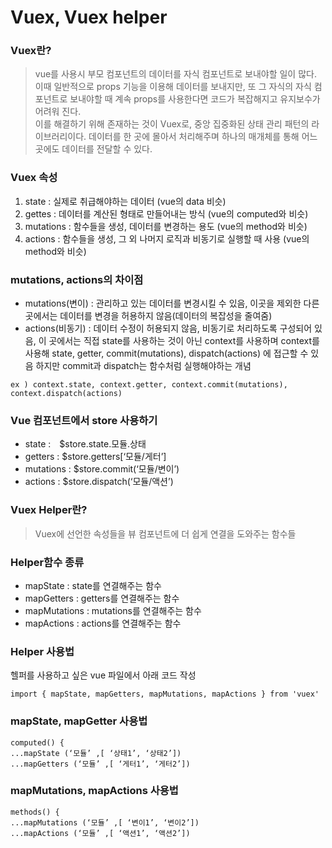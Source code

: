 # Vuex, Vuex helper 

### Vuex란?

<Blockquote>
vue를 사용시 부모 컴포넌트의 데이터를 자식 컴포넌트로 보내야할 일이 많다. 이때 일반적으로 props 기능을 이용해 데이터를 보내지만, 또 그 자식의 자식 컴포넌트로 보내야할 때 계속 props를 사용한다면 코드가 복잡해지고 유지보수가 어려워 진다.  <br>
 이를 해결하기 위해 존재하는 것이 Vuex로,  중앙 집중화된 상태 관리 패턴의 라이브러리이다. 데이터를 한 곳에 몰아서 처리해주며 하나의 매개체를 통해 어느 곳에도 데이터를 전달할 수 있다.
</Blockquote>

### Vuex 속성
1. state : 실제로 취급해야하는 데이터 (vue의 data 비슷)
2. gettes : 데이터를 계산된 형태로 만들어내는 방식 (vue의 computed와 비슷)
3. mutations : 함수들을 생성, 데이터를 변경하는 용도 (vue의 method와 비슷)
4. actions : 함수들을 생성, 그 외 나머지 로직과 비동기로 실행할 때 사용 (vue의method와 비슷)

### mutations, actions의 차이점

* mutations(변이) : 관리하고 있는 데이터를 변경시킬 수 있음, 이곳을 제외한 다른 곳에서는 데이터를 변경을 허용하지 않음(데이터의 복잡성을 줄여줌)
* actions(비동기) : 데이터 수정이 허용되지 않음, 비동기로 처리하도록 구성되어 있음, 이 곳에서는 직접 state를 사용하는 것이 아닌 context를 사용하며 context를 사용해 state, getter, commit(mutations), dispatch(actions) 에 접근할 수 있음 
하지만 commit과 dispatch는 함수처럼 실행해야하는 개념

```
ex ) context.state, context.getter, context.commit(mutations), context.dispatch(actions) 
```


### Vue 컴포넌트에서 store 사용하기
* state :　$store.state.모듈.상태
* getters : $store.getters[‘모듈/게터’]
* mutations : $store.commit(‘모듈/변이’)
* actions : $store.dispatch(‘모듈/액션’)


### Vuex Helper란?
<Blockquote>
Vuex에 선언한 속성들을 뷰 컴포넌트에 더 쉽게 연결을 도와주는 함수들
</Blockquote>

### Helper함수 종류
* mapState : state를 연결해주는 함수
* mapGetters : getters를 연결해주는 함수
* mapMutations : mutations를 연결해주는 함수
* mapActions : actions를 연결해주는 함수

### Helper 사용법 
헬퍼를 사용하고 싶은 vue 파일에서 아래 코드 작성 
```
import { mapState, mapGetters, mapMutations, mapActions } from 'vuex'
```
### mapState, mapGetter 사용법
```
computed() {
...mapState (‘모듈’ ,[ ‘상태1’, ‘상태2’])
...mapGetters (‘모듈’ ,[ ‘게터1’, ‘게터2’])
```

### mapMutations, mapActions 사용법
```
methods() {
...mapMutations (‘모듈’ ,[ ‘변이1’, ‘변이2’])
...mapActions (‘모듈’ ,[ ‘액션1’, ‘액션2’])
```
